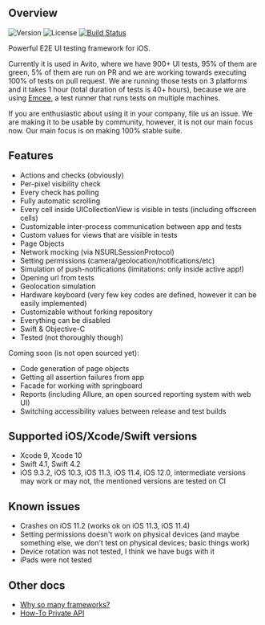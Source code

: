 ## Overview

![Version](https://cocoapod-badges.herokuapp.com/v/MixboxFoundation/badge.png)
![License](https://img.shields.io/badge/license-MIT-blue.svg)
[![Build Status](https://travis-ci.org/avito-tech/Mixbox.svg?branch=master)](https://travis-ci.org/avito-tech/Mixbox)

Powerful E2E UI testing framework for iOS.

Currently it is used in Avito, where we have 900+ UI tests, 95% of them are green, 5% of them are run on PR and we are working towards executing 100% of tests on pull request. We are running those tests on 3 platforms and it takes 1 hour (total duration of tests is 40+ hours), because we are using [Emcee](https://github.com/avito-tech/Emcee), a test runner that runs tests on multiple machines.

If you are enthusiastic about using it in your company, file us an issue. We are making it to be usable by community, however, it is not our main focus now. Our main focus is on making 100% stable suite.

## Features

- Actions and checks (obviously)
- Per-pixel visibility check
- Every check has polling
- Fully automatic scrolling
- Every cell inside UICollectionView is visible in tests (including offscreen cells)
- Customizable inter-process communication between app and tests
- Custom values for views that are visible in tests
- Page Objects
- Network mocking (via NSURLSessionProtocol)
- Setting permissions (camera/geolocation/notifications/etc)
- Simulation of push-notifications (limitations: only inside active app!)
- Opening url from tests
- Geolocation simulation
- Hardware keyboard (very few key codes are defined, however it can be easily implemented)
- Customizable without forking repository
- Everything can be disabled
- Swift & Objective-C
- Tested (not thoroughly though)

Coming soon (is not open sourced yet):
- Code generation of page objects
- Getting all assertion failures from app
- Facade for working with springboard
- Reports (including Allure, an open sourced reporting system with web UI)
- Switching accessibility values between release and test builds

## Supported iOS/Xcode/Swift versions

- Xcode 9, Xcode 10
- Swift 4.1, Swift 4.2
- iOS 9.3.2, iOS 10.3, iOS 11.3, iOS 11.4, iOS 12.0, intermediate versions may work or may not, the mentioned versions are tested on CI

## Known issues

- Crashes on iOS 11.2 (works ok on iOS 11.3, iOS 11.4)
- Setting permissions doesn't work on physical devices (and maybe something else, we don't test on physical devices; basic things work)
- Device rotation was not tested, I think we have bugs with it
- iPads were not tested

## Other docs

- [Why so many frameworks?](Docs/Frameworks.md)
- [How-To Private API](Docs/PrivateApi.md)